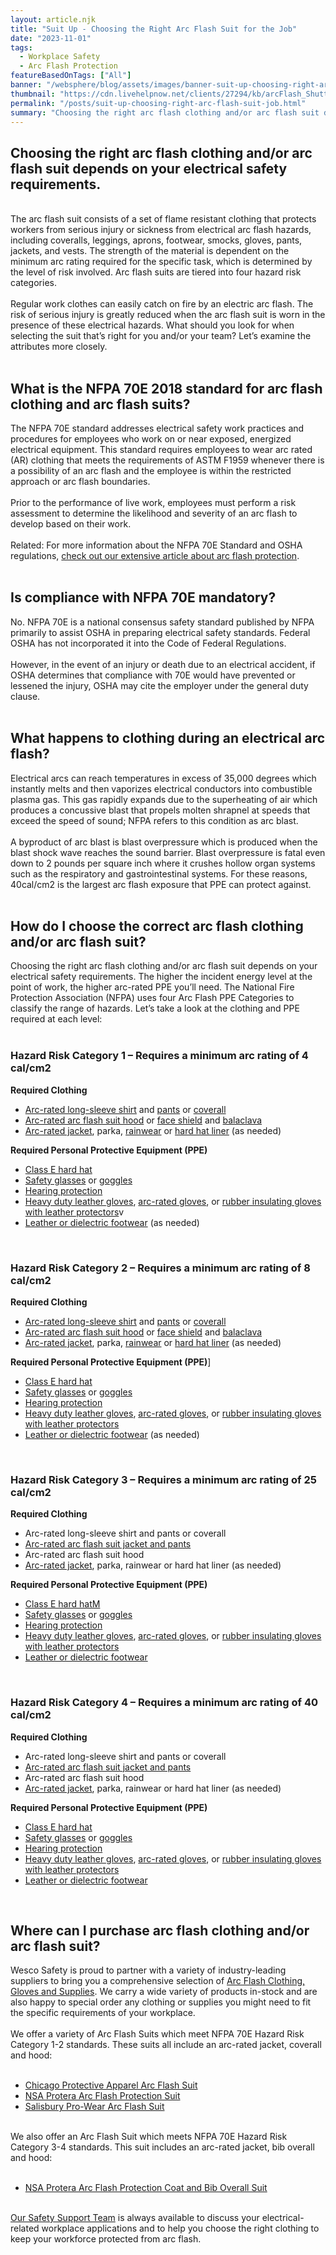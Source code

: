 ```yaml
---
layout: article.njk
title: "Suit Up - Choosing the Right Arc Flash Suit for the Job"
date: "2023-11-01"
tags:
  - Workplace Safety
  - Arc Flash Protection
featureBasedOnTags: ["All"]
banner: "/websphere/blog/assets/images/banner-suit-up-choosing-right-arc-flash-suit-job.webp"
thumbnail: "https://cdn.livehelpnow.net/clients/27294/kb/arcFlash_Shutter66352252CX.jpg"
permalink: "/posts/suit-up-choosing-right-arc-flash-suit-job.html"
summary: "Choosing the right arc flash clothing and/or arc flash suit depends on your electrical safety requirements."
---
```


<h2 class="intro">Choosing the right arc flash clothing and/or arc flash suit depends on your electrical safety requirements.</h2>
<br>
The arc flash suit consists of a set of flame resistant clothing that protects workers from serious injury or sickness from electrical arc flash hazards, including coveralls, leggings, aprons, footwear, smocks, gloves, pants, jackets, and vests. The strength of the material is dependent on the minimum arc rating required for the specific task, which is determined by the level of risk involved. Arc flash suits are tiered into four hazard risk categories.  
<br><br>
Regular work clothes can easily catch on fire by an electric arc flash. The risk of serious injury is greatly reduced when the arc flash suit is worn in the presence of these electrical hazards. What should you look for when selecting the suit that&rsquo;s right for you and/or your team? Let&rsquo;s examine the attributes more closely.
<br><br>
<h2>What is the NFPA 70E 2018 standard for arc flash clothing and arc flash suits?</h2>
The NFPA 70E standard addresses electrical safety work practices and procedures for employees who work on or near exposed, energized electrical equipment. This standard requires employees to wear arc rated (AR) clothing that meets the requirements of ASTM F1959 whenever there is a possibility of an arc flash and the employee is within the restricted approach or arc flash boundaries.
<br><br>
Prior to the performance of live work, employees must perform a risk assessment to determine the likelihood and severity of an arc flash to develop based on their work.
<br><br>
Related: For more information about the NFPA 70E Standard and OSHA regulations, <a href="https://conney.com/websphere/blog/posts/understanding-electrical-arc-flash-protection-in-the-workplace.html">check out our extensive article about arc flash protection</a>.
<br><br>
<h2>Is compliance with NFPA 70E mandatory?</h2>
No. NFPA 70E is a national consensus safety standard published by NFPA primarily to assist OSHA in preparing electrical safety standards. Federal OSHA has not incorporated it into the Code of Federal Regulations.
<br><br>
However, in the event of an injury or death due to an electrical accident, if OSHA determines that compliance with 70E would have prevented or lessened the injury, OSHA may cite the employer under the general duty clause.
<br><br>
<h2>What happens to clothing during an electrical arc flash?</h2>
Electrical arcs can reach temperatures in excess of 35,000 degrees which instantly melts and then vaporizes electrical conductors into combustible plasma gas. This gas rapidly expands due to the superheating of air which produces a concussive blast that propels molten shrapnel at speeds that exceed the speed of sound; NFPA refers to this condition as arc blast.
<br><br>
A byproduct of arc blast is blast overpressure which is produced when the blast shock wave reaches the sound barrier. Blast overpressure is fatal even down to 2 pounds per square inch where it crushes hollow organ systems such as the respiratory and gastrointestinal systems. For these reasons, 40cal/cm2 is the largest arc flash exposure that PPE can protect against.
<br><br>
<h2>How do I choose the correct arc flash clothing and/or arc flash suit?</h2>

Choosing the right arc flash clothing and/or arc flash suit depends on your electrical safety requirements. The higher the incident energy level at the point of work, the higher arc-rated PPE you&rsquo;ll need. The National Fire Protection Association (NFPA) uses four Arc Flash PPE Categories to classify the range of hazards. Let&rsquo;s take a look at the clothing and PPE required at each level:
<br><br>
<h3>Hazard Risk Category 1 &ndash; Requires a minimum arc rating of 4 cal/cm2</h3>
<strong>Required Clothing</strong>         
<ul>
<li><a href="https://www.conney.com/brands/bulwark?PRODUCT_TYPE=shirt&PMFILT=shop_by_bib-overall#page_no=1*&utm_medium=Arc-Flash-Suit&utm_source=Blog&utm_campaign=AR-LongSleeve">Arc-rated long-sleeve shirt</a> and <a href="https://www.conney.com/brands/bulwark?PRODUCT_TYPE=pants&PMFILT=shop_by_bib-overall#page_no=1*&utm_medium=Arc-Flash-Suit&utm_source=Blog&utm_campaign=AR-Pants">pants</a> or <a href="https://www.conney.com/brands/bulwark?PRODUCT_TYPE=coveralls&PMFILT=shop_by_bib-overall#page_no=1*&utm_medium=Arc-Flash-Suit&utm_source=Blog&utm_campaign=AR-Coverall">coverall</a></li>
<li><a href="https://www.conney.com/product/chicago-protective-apparel-safeguard-12-level-ii-hood?PMWTNO=000000000316464&utm_medium=Arc-Flash-Suit&utm_source=Blog&utm_campaign=AR-SuitHood">Arc-rated arc flash suit hood</a> or <a href="https://www.conney.com/product/salisbury-arc-flash-protection-faceshield-and-hard-hat?PMWTNO=000000000316464&utm_medium=Arc-Flash-Suit&utm_source=Blog&utm_campaign=AR-FaceShield">face shield</a> and <a href="https://www.conney.com/product/nsa-indura-ultra-soft-balaclava-hood?PMWTNO=000000000316464&utm_medium=Arc-Flash-Suit&utm_source=Blog&utm_campaign=AR-Balaclava">balaclava</a></li>
<li><a href="https://www.conney.com/brands/bulwark?PRODUCT_TYPE=jacket&PMFILT=shop_by_bib-overall#page_no=1*&utm_medium=Arc-Flash-Suit&utm_source=Blog&utm_campaign=AR-Jacket">Arc-rated jacket</a>, parka, <a href="https://www.conney.com/brands/tingley?CATEG=arc-flash#page_no=1*&utm_medium=Arc-Flash-Suit&utm_source=Blog&utm_campaign=AR-Rainwear">rainwear</a> or <a href="https://www.conney.com/product/bob-dale-carbonx-hard-hat-liner-with-chin-strap?PMSRCH=hard%20hat%20liner&utm_medium=Arc-Flash-Suit&utm_source=Blog&utm_campaign=AR-HardHatLiner">hard hat liner</a> (as needed)</li>
</ul>
<strong>Required Personal Protective Equipment (PPE)</strong>

<ul>
    <li><a href="https://www.conney.com/category/head-protection-hard-hats?MAKE=topgard&PMSORT=FEATURED&PMFILT=shop_by_comfo-cap#page_no=1*&utm_medium=Arc-Flash-Suit&utm_source=Blog&utm_campaign=ClassE-HardHat">Class E hard hat</a></li>
    <li><a href="https://www.conney.com/category/direct-safety-products-safety-glasses?utm_medium=Arc-Flash-Suit&utm_source=Blog&utm_campaign=Safety-Glasses">Safety glasses</a> or <a href="https://www.conney.com/category/direct-safety-products-safety-goggles?utm_medium=Arc-Flash-Suit&utm_source=Blog&utm_campaign=Goggles">goggles</a></li>
    <li><a href="https://www.conney.com/category/direct-safety-products-earplugs?utm_medium=Arc-Flash-Suit&utm_source=Blog&utm_campaign=Hearing-Protection">Hearing protection</a></li>
    <li><a href="https://www.conney.com/style/direct-safety-select-grain-split-drivers-gloves?PMWTNO=000000000353023&utm_medium=Arc-Flash-Suit&utm_source=Blog&utm_campaign=HD-LeatherGloves">Heavy duty leather gloves</a>, <a href="https://www.conney.com/category/hand-protection-copy-arc-flash-gloves?utm_medium=Arc-Flash-Suit&utm_source=Blog&utm_campaign=AR-Gloves">arc-rated gloves</a>, or <a href="https://www.conney.com/search/salisbury?CATEG=hand-protection#page_no=1*&utm_medium=Arc-Flash-Suit&utm_source=Blog&utm_campaign=RI-Gloves">rubber insulating gloves with leather protectors</a>v</li>
    <li><a href="https://www.conney.com/category/foot-protection-leather-work-boots?TOE_TYPE=composite-toe,non-metallic-toe&PMFILT=shop_by_aluminum-toe#page_no=1*&utm_medium=Arc-Flash-Suit&utm_source=Blog&utm_campaign=Dielectric-Footwear">Leather or dielectric footwear</a> (as needed)</li>
</ul>
 
<br>
<h3>Hazard Risk Category 2 &ndash; Requires a minimum arc rating of 8 cal/cm2</h3>
<strong>Required Clothing</strong>

<ul>
    <li><a href="https://www.conney.com/brands/bulwark?PRODUCT_TYPE=shirt&CAL_RATING=8-2-cal-cm2,8-6-cal-cm2,9-cal-cm2,9-6-cal-cm2&PMFILT=shop_by_10-1-cal-cm2#page_no=1*&utm_medium=Arc-Flash-Suit&utm_source=Blog&utm_campaign=AR-LongSleeve-2">Arc-rated long-sleeve shirt</a> and <a href="https://www.conney.com/brands/bulwark?PRODUCT_TYPE=pants&PMFILT=shop_by_bib-overall#page_no=1*&utm_medium=Arc-Flash-Suit&utm_source=Blog&utm_campaign=AR-Pants-2">pants</a> or <a href="https://www.conney.com/brands/bulwark?PRODUCT_TYPE=coveralls&CAL_RATING=10-6-cal-cm2,12-2-cal-cm2&PMFILT=shop_by_10-1-cal-cm2#page_no=1*&utm_medium=Arc-Flash-Suit&utm_source=Blog&utm_campaign=AR-Coverall-2">coverall</a></li>
    <li><a href="https://www.conney.com/product/chicago-protective-apparel-safeguard-12-level-ii-hood?PMWTNO=000000000316464&utm_medium=Arc-Flash-Suit&utm_source=Blog&utm_campaign=AR-SuitHood-2">Arc-rated arc flash suit hood</a> or <a href="https://www.conney.com/product/salisbury-arc-flash-protection-faceshield-and-hard-hat?PMWTNO=000000000316464&utm_medium=Arc-Flash-Suit&utm_source=Blog&utm_campaign=AR-FaceShield-2">face shield</a> and <a href="https://www.conney.com/product/nsa-indura-ultra-soft-balaclava-hood?PMWTNO=000000000316464&utm_medium=Arc-Flash-Suit&utm_source=Blog&utm_campaign=AR-Balaclava-2">balaclava</a></li>
    <li><a href="https://www.conney.com/brands/bulwark?PRODUCT_TYPE=jacket&PMFILT=shop_by_bib-overall#page_no=1*&utm_medium=Arc-Flash-Suit&utm_source=Blog&utm_campaign=AR-Jacket-2">Arc-rated jacket</a>, parka, <a href="https://www.conney.com/brands/tingley?CATEG=arc-flash#page_no=1*&utm_medium=Arc-Flash-Suit&utm_source=Blog&utm_campaign=AR-Rainwear-2">rainwear</a> or <a href="https://www.conney.com/product/bob-dale-carbonx-hard-hat-liner-with-chin-strap?PMSRCH=hard%20hat%20liner&utm_medium=Arc-Flash-Suit&utm_source=Blog&utm_campaign=AR-HardHatLiner-2">hard hat liner</a> (as needed)</li>
</ul>

<strong>Required Personal Protective Equipment (PPE)</strong>]
<ul>
    <li><a href="https://www.conney.com/category/head-protection-hard-hats?MAKE=topgard&PMSORT=FEATURED&PMFILT=shop_by_comfo-cap#page_no=1*&utm_medium=Arc-Flash-Suit&utm_source=Blog&utm_campaign=ClassE-HardHat-2">Class E hard hat</a></li>
    <li><a href="https://www.conney.com/category/direct-safety-products-safety-glasses?utm_medium=Arc-Flash-Suit&utm_source=Blog&utm_campaign=Safety-Glasses-2">Safety glasses</a> or <a href="https://www.conney.com/category/direct-safety-products-safety-goggles?utm_medium=Arc-Flash-Suit&utm_source=Blog&utm_campaign=Goggles-2">goggles</a></li>
    <li><a href="https://www.conney.com/category/direct-safety-products-earplugs?utm_medium=Arc-Flash-Suit&utm_source=Blog&utm_campaign=Hearing-Protection-2">Hearing protection</a></li>
    <li><a href="https://www.conney.com/style/direct-safety-select-grain-split-drivers-gloves?PMWTNO=000000000353023&utm_medium=Arc-Flash-Suit&utm_source=Blog&utm_campaign=HD-LeatherGloves-2">Heavy duty leather gloves</a>, <a href="https://www.conney.com/category/hand-protection-copy-arc-flash-gloves?utm_medium=Arc-Flash-Suit&utm_source=Blog&utm_campaign=AR-Gloves-2">arc-rated gloves</a>, or <a href="https://www.conney.com/search/salisbury?CATEG=hand-protection#page_no=1*&utm_medium=Arc-Flash-Suit&utm_source=Blog&utm_campaign=RI-Gloves-2">rubber insulating gloves with leather protectors</a></li>
    <li><a href="https://www.conney.com/category/foot-protection-leather-work-boots?TOE_TYPE=composite-toe,non-metallic-toe&PMFILT=shop_by_aluminum-toe#page_no=1*&utm_medium=Arc-Flash-Suit&utm_source=Blog&utm_campaign=Dielectric-Footwear-2">Leather or dielectric footwear</a> (as needed)</li>
</ul>
<br>
<h3>Hazard Risk Category 3 &ndash; Requires a minimum arc rating of 25 cal/cm2</h3>
<strong>Required Clothing</strong>
<ul>
    <li>Arc-rated long-sleeve shirt and pants or coverall</li>
    <li><a href="https://www.conney.com/style/nsa-protera-arc-flash-protection-coat-and-bib-overall-kit?PMWTNO=000000000316464&utm_medium=Arc-Flash-Suit&utm_source=Blog&utm_campaign=AR-SuitJacketPants-3">Arc-rated arc flash suit jacket and pants</a></li>
    <li>Arc-rated arc flash suit hood</li>
    <li><a href="https://www.conney.com/brands/bulwark?PRODUCT_TYPE=jacket&CAL_RATING=30-cal-cm2,35-cal-cm2,37-cal-cm2,46-cal-cm2,46-3-cal-cm2,61-3-cal-cm2&PMFILT=shop_by_10-1-cal-cm2#page_no=1*&utm_medium=Arc-Flash-Suit&utm_source=Blog&utm_campaign=AR-Jacket-3">Arc-rated jacket</a>, parka, rainwear or hard hat liner (as needed)</li>
</ul>

<strong>Required Personal Protective Equipment (PPE)</strong>
<ul>
    <li><a href="https://www.conney.com/category/head-protection-hard-hats?MAKE=topgard&PMSORT=FEATURED&PMFILT=shop_by_comfo-cap#page_no=1*&utm_medium=Arc-Flash-Suit&utm_source=Blog&utm_campaign=ClassE-HardHat-3">Class E hard hatM</a></li>
    <li><a href="https://www.conney.com/category/direct-safety-products-safety-glasses?utm_medium=Arc-Flash-Suit&utm_source=Blog&utm_campaign=Safety-Glasses-3">Safety glasses</a> or <a href="https://www.conney.com/category/direct-safety-products-safety-goggles?utm_medium=Arc-Flash-Suit&utm_source=Blog&utm_campaign=Goggles-3">goggles</a></li>
    <li><a href="https://www.conney.com/category/direct-safety-products-earplugs?utm_medium=Arc-Flash-Suit&utm_source=Blog&utm_campaign=Hearing-Protection-3">Hearing protection</a></li>
    <li><a href="https://www.conney.com/style/direct-safety-select-grain-split-drivers-gloves?PMWTNO=000000000353023&utm_medium=Arc-Flash-Suit&utm_source=Blog&utm_campaign=HD-LeatherGloves-3">Heavy duty leather gloves</a>, <a href="https://www.conney.com/category/hand-protection-copy-arc-flash-gloves?utm_medium=Arc-Flash-Suit&utm_source=Blog&utm_campaign=AR-Gloves-3">arc-rated gloves</a>, or <a href="https://www.conney.com/search/salisbury?CATEG=hand-protection#page_no=1*&utm_medium=Arc-Flash-Suit&utm_source=Blog&utm_campaign=RI-Gloves-3">rubber insulating gloves with leather protectors</a></li>
    <li><a href="https://www.conney.com/category/foot-protection-leather-work-boots?TOE_TYPE=composite-toe,non-metallic-toe&PMFILT=shop_by_aluminum-toe#page_no=1*&utm_medium=Arc-Flash-Suit&utm_source=Blog&utm_campaign=Dielectric-Footwear-3">Leather or dielectric footwear</a></li>
</ul>
<br>
<h3>Hazard Risk Category 4 &ndash; Requires a minimum arc rating of 40 cal/cm2</h3>
<strong>Required Clothing</strong>
<ul>
    <li>Arc-rated long-sleeve shirt and pants or coverall</li>
    <li><a href="https://www.conney.com/style/nsa-protera-arc-flash-protection-coat-and-bib-overall-kit?PMWTNO=000000000316464&utm_medium=Arc-Flash-Suit&utm_source=Blog&utm_campaign=AR-SuitJacketPants-4">Arc-rated arc flash suit jacket and pants</a></li>
    <li>Arc-rated arc flash suit hood</li>
    <li><a href="https://www.conney.com/brands/bulwark?PRODUCT_TYPE=jacket&CAL_RATING=46-cal-cm2,46-3-cal-cm2,61-3-cal-cm2&PMFILT=shop_by_10-1-cal-cm2#page_no=1*&utm_medium=Arc-Flash-Suit&utm_source=Blog&utm_campaign=AR-Jacket-4">Arc-rated jacket</a>, parka, rainwear or hard hat liner (as needed)</li>
</ul>

<strong>Required Personal Protective Equipment (PPE)</strong>
<ul>
    <li><a href="https://www.conney.com/category/head-protection-hard-hats?MAKE=topgard&PMSORT=FEATURED&PMFILT=shop_by_comfo-cap#page_no=1*&utm_medium=Arc-Flash-Suit&utm_source=Blog&utm_campaign=ClassE-HardHat-4">Class E hard hat</a></li>
    <li><a href="https://www.conney.com/category/direct-safety-products-safety-glasses?utm_medium=Arc-Flash-Suit&utm_source=Blog&utm_campaign=Safety-Glasses-4">Safety glasses</a> or <a href="https://www.conney.com/category/direct-safety-products-safety-goggles?utm_medium=Arc-Flash-Suit&utm_source=Blog&utm_campaign=Goggles-4">goggles</a></li>
    <li><a href="https://www.conney.com/category/direct-safety-products-earplugs?utm_medium=Arc-Flash-Suit&utm_source=Blog&utm_campaign=Hearing-Protection-4">Hearing protection</a></li>
    <li><a href="https://www.conney.com/style/direct-safety-select-grain-split-drivers-gloves?PMWTNO=000000000353023&utm_medium=Arc-Flash-Suit&utm_source=Blog&utm_campaign=HD-LeatherGloves-4">Heavy duty leather gloves</a>, <a href="https://www.conney.com/category/hand-protection-copy-arc-flash-gloves?utm_medium=Arc-Flash-Suit&utm_source=Blog&utm_campaign=AR-Gloves-4">arc-rated gloves</a>, or <a href="https://www.conney.com/search/salisbury?CATEG=hand-protection#page_no=1*&utm_medium=Arc-Flash-Suit&utm_source=Blog&utm_campaign=RI-Gloves-4">rubber insulating gloves with leather protectors</a></li>
    <li><a href=""><a href="https://www.conney.com/category/foot-protection-leather-work-boots?TOE_TYPE=composite-toe,non-metallic-toe&PMFILT=shop_by_aluminum-toe#page_no=1*&utm_medium=Arc-Flash-Suit&utm_source=Blog&utm_campaign=Dielectric-Footwear-4">Leather or dielectric footwear</a></li>
</ul>
<br>
<h2>Where can I purchase arc flash clothing and/or arc flash suit?</h2>
Wesco Safety is proud to partner with a variety of industry-leading suppliers to bring you a comprehensive selection of <a href="https://www.conney.com/category/arc-flash?utm_medium=Arc-Flash-Suit&utm_source=Blog&utm_campaign=All-AF-Clothing">Arc Flash Clothing, Gloves and Supplies</a>. We carry a wide variety of products in-stock and are also happy to special order any clothing or supplies you might need to fit the specific requirements of your workplace.
<br><br>
We offer a variety of Arc Flash Suits which meet NFPA 70E Hazard Risk Category 1-2 standards. These suits all include an arc-rated jacket, coverall and hood:
<br><br>
<ul>
    <li><a href="https://www.conney.com/style/chicago-protective-apparel-arc-flash-coverall-kit?PMWTNO=000000000316464&utm_medium=Arc-Flash-Suit&utm_source=Blog&utm_campaign=ChicagoProtective-AFSuit">Chicago Protective Apparel Arc Flash Suit</a></li>
    <li><a href="https://www.conney.com/style/nsa-protera-arc-flash-protection-coverall-kit?PMWTNO=000000000316464&utm_medium=Arc-Flash-Suit&utm_source=Blog&utm_campaign=NSA-AFSuit">NSA Protera Arc Flash Protection Suit</a></li>
    <li><a href="https://www.conney.com/style/salisbury-pro-wear-arc-flash-coverall-kit?PMWTNO=000000000316464&utm_medium=Arc-Flash-Suit&utm_source=Blog&utm_campaign=Salisbury-AFSuit">Salisbury Pro-Wear Arc Flash Suit</a></li>
</ul>
<br>
We also offer an Arc Flash Suit which meets NFPA 70E Hazard Risk Category 3-4 standards. This suit includes an arc-rated jacket, bib overall and hood:
<br><br>
<ul>
    <li><a href="https://www.conney.com/style/nsa-protera-arc-flash-protection-coat-and-bib-overall-kit?PMWTNO=000000000316464&utm_medium=Arc-Flash-Suit&utm_source=Blog&utm_campaign=NSA-AFCoatBib">NSA Protera Arc Flash Protection Coat and Bib Overall Suit</a></li>
</ul>
<br>
<a href="https://www.conney.com/pages/safetyservices?utm_medium=Arc-Flash-Suit&utm_source=Blog&utm_campaign=Safety-Support">Our Safety Support Team</a> is always available to discuss your electrical-related workplace applications and to help you choose the right clothing to keep your workforce protected from arc flash.